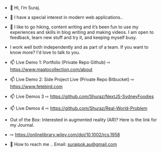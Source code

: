 - 👋 Hi, I’m Suraj.
- 👀 I have a special interest in modern web applications..

- 🌱 I like to go hiking, content writing and it’s been fun to use my experiences and skills in blog writing and making videos. I am open to feedback, learn new stuff and try it, and keeping myself busy.
-  I work well both independently and as part of a team. If you want to know more? I'd love to talk to you.
 
-  📫  Live Demo 1:  Portfolio (Private Repo Github) ⇨  https://www.maatocollection.com/about
-  📫  Live Demo 2:  Side Project Live (Private Repo Bitbucket) ⇨  https://www.fetebird.com
-  📫  Live Demos 3 ⇨  https://github.com/Shuraz/NextJS-SydneyFoodies
-  📫  Live Demos 4 ⇨  https://github.com/Shuraz/Real-World-Problem

- Out of the Box: Interested in augmented reality (AR)? Here is the link for my Journal.
- ⇨ https://onlinelibrary.wiley.com/doi/10.1002/rcs.1958


- 📨 How to reach me ..  Email: surajpok.au@gmail.com

<!---
Shuraz/Shuraz is a ✨ special ✨ repository because its `README.md` (this file) appears on your GitHub profile.
You can click the Preview link to take a look at your changes.
--->
